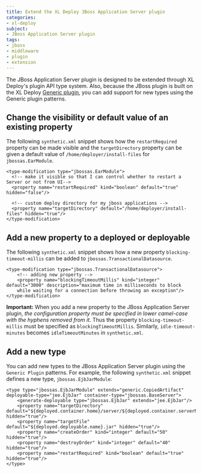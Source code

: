 ```yaml
---
title: Extend the XL Deploy JBoss Application Server plugin
categories:
- xl-deploy
subject:
- JBoss Application Server plugin
tags:
- jboss
- middleware
- plugin
- extension
---
```


The JBoss Application Server plugin is designed to be extended through XL Deploy's plugin API type system. Also, because the JBoss plugin is built on the XL Deploy [Generic plugin](/xl-deploy/concept/introduction-to-the-xl-deploy-generic-plugin.html), you can add support for new types using the Generic plugin patterns. 

## Change the visibility or default value of an existing property

The following `synthetic.xml` snippet shows how the `restartRequired` property can be made visible and the `targetDirectory` property can be given a default value of `/home/deployer/install-files` for `jbossas.EarModule`.

	<type-modification type="jbossas.EarModule">
      <!-- make it visible so that I can control whether to restart a Server or not from UI-->
	  <property name="restartRequired" kind="boolean" default="true" hidden="false"/>
	  
	  <!-- custom deploy directory for my jboss applications -->
	  <property name="targetDirectory" default="/home/deployer/install-files" hidden="true"/>
	</type-modification>

## Add a new property to a deployed or deployable

The following `synthetic.xml` snippet shows how a new property `blocking-timeout-millis` can be added to `jbossas.TransactionalDatasource`.

	<type-modification type="jbossas.TransactionalDatasource">
        <!-- adding new property -->
        <property name="blockingTimeoutMillis" kind="integer" default="3000" description="maximum time in milliseconds to block 
        while waiting for a connection before throwing an exception"/>
	</type-modification>	

**Important:** When you add a new property to the JBoss Application Server plugin, _the configuration property must be specified in lower camel-case with the hyphens removed from it_. Thus the property `blocking-timeout-millis` must be specified as `blockingTimeoutMillis`. Similarly, `idle-timeout-minutes` becomes `idleTimeoutMinutes` in `synthetic.xml`.

## Add a new type

You can add new types to the JBoss Application Server plugin using the `Generic Plugin` patterns. For example, the following `synthetic.xml` snippet defines a new type, `jbossas.EjbJarModule`:

	<type type="jbossas.EjbJarModule" extends="generic.CopiedArtifact" deployable-type="jee.EjbJar" container-type="jbossas.BaseServer">
		<generate-deployable type="jbossas.EjbJar" extends="jee.EjbJar"/>
		<property name="targetDirectory" default="${deployed.container.home}/server/${deployed.container.serverName}/deploy" hidden="true"/>
		<property name="targetFile" default="${deployed.deployable.name}.jar" hidden="true"/>
		<property name="createOrder" kind="integer" default="50" hidden="true"/>
		<property name="destroyOrder" kind="integer" default="40" hidden="true"/>
		<property name="restartRequired" kind="boolean" default="true" hidden="true"/>
	</type>
